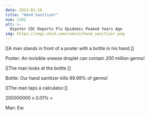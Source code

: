 ```yaml
---
date: 2013-01-16
title: "Hand Sanitizer"
num: 1161
alt: >-
  Hipster CDC Reports Flu Epidemic Peaked Years Ago
img: https://imgs.xkcd.com/comics/hand_sanitizer.png
---
```

[[A man stands in front of a poster with a bottle in his hand.]]

Poster: An invisible sneeze droplet can contain *200 million* germs! 

[[The man looks at the bottle.]]

Bottle: Our hand sanitizer kills 99.99% of germs! 

[[The man taps a calculator.]]

200000000 x 0.01% = 

Man: Ew. 

